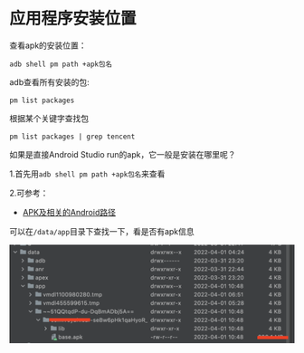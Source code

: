 # 应用程序安装位置

查看apk的安装位置：

```shell
adb shell pm path +apk包名
```

adb查看所有安装的包:

```shell
pm list packages
```

根据某个关键字查找包

```shell
pm list packages | grep tencent
```



如果是直接Android Studio run的apk，它一般是安装在哪里呢？

1.首先用`adb shell pm path +apk包名`来查看

2.可参考：

+ [APK及相关的Android路径](https://www.cnblogs.com/kekec/p/13626063.html)

可以在`/data/app`目录下查找一下，看是否有apk信息

![014](https://github.com/winfredzen/Android-Basic/blob/master/adb/images/014.png)

